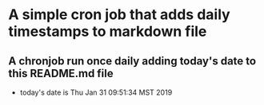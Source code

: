 A simple cron job that adds daily timestamps to markdown file
============================================================
## A chronjob run once daily adding today's date to this README.md file
* today's date is Thu Jan 31 09:51:34 MST 2019

